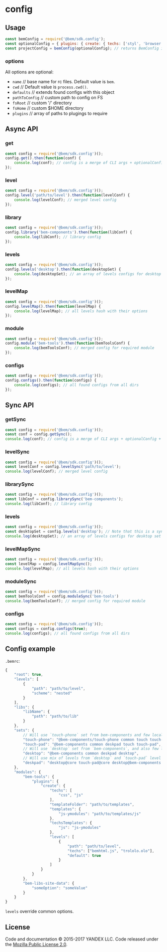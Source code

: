# config

## Usage

```js
const bemConfig = require('@bem/sdk.config');
const optionalConfig = { plugins: { create: { techs: ['styl', 'browser.js'] } } };
const projectConfig = bemConfig(optionalConfig); // returns BemConfig instance
```

### options
All options are optional:

* `name` // base name for rc files. Default value is `bem`.
* `cwd` // Default value is `process.cwd()`.
* `defaults` // extends found configs with this object
* `pathToConfig` // custom path to config on FS
* `fsRoot` // custom '/' directory
* `fsHome` // custom $HOME directory
* `plugins` // array of paths to plugings to require

## Async API

### get

```js
const config = require('@bem/sdk.config')();
config.get().then(function(conf) {
    console.log(conf); // config is a merge of CLI args + optionalConfig + all configs found by rc
});
```

### level

```js
const config = require('@bem/sdk.config')();
config.level('path/to/level').then(function(levelConf) {
    console.log(levelConf); // merged level config
});
```

### library

```js
const config = require('@bem/sdk.config')();
config.library('bem-components').then(function(libConf) {
    console.log(libConf); // library config
});
```

### levels
```js
const config = require('@bem/sdk.config')();
config.levels('desktop').then(function(desktopSet) {
    console.log(desktopSet); // an array of levels configs for desktop set
});
```

### levelMap

```js
const config = require('@bem/sdk.config')();
config.levelMap().then(function(levelMap) {
    console.log(levelMap); // all levels hash with their options
});
```

### module

```js
const config = require('@bem/sdk.config')();
config.module('bem-tools').then(function(bemToolsConf) {
    console.log(bemToolsConf); // merged config for required module
});
```

### configs

```js
const config = require('@bem/sdk.config')();
config.configs().then(function(configs) {
    console.log(configs); // all found configs from all dirs
});
```

## Sync API

### getSync

```js
const config = require('@bem/sdk.config')();
const conf = config.getSync();
console.log(conf); // config is a merge of CLI args + optionalConfig + all configs found by rc
```

### levelSync

```js
const config = require('@bem/sdk.config')();
const levelConf = config.levelSync('path/to/level');
console.log(levelConf); // merged level config
```

### librarySync

```js
const config = require('@bem/sdk.config')();
const libConf = config.librarySync('bem-components');
console.log(libConf); // library config
```

### levels
```js
const config = require('@bem/sdk.config')();
const desktopSet = config.levels('desktop'); // Note that this is a sync function because we have all the data
console.log(desktopSet); // an array of levels configs for desktop set
```

### levelMapSync

```js
const config = require('@bem/sdk.config')();
const levelMap = config.levelMapSync();
console.log(levelMap); // all levels hash with their options
```

### moduleSync

```js
const config = require('@bem/sdk.config')();
const bemToolsConf = config.moduleSync('bem-tools')
console.log(bemToolsConf); // merged config for required module
```

### configs

```js
const config = require('@bem/sdk.config')();
const configs = config.configs(true);
console.log(configs); // all found configs from all dirs
```

## Config example

`.bemrc`:
```js
{
    "root": true,
    "levels": [
        {
            "path": "path/to/level",
            "scheme": "nested"
        }
    ],
    "libs": {
        "libName": {
            "path": "path/to/lib"
        }
    },
    "sets": {
        // Will use `touch-phone` set from bem-components and few local levels
        "touch-phone": "@bem-components/touch-phone common touch touch-phone",
        "touch-pad": "@bem-components common deskpad touch touch-pad",
        // Will use `desktop` set from `bem-components`, and also few local levels
        "desktop": "@bem-components common deskpad desktop",
        // Will use mix of levels from `desktop` and `touch-pad` level sets from `core`, `bem-components` and locals
        "deskpad": "desktop@core touch-pad@core desktop@bem-components touch-pad@bem-components desktop@ touch-pad@"
    },
    "modules": {
        "bem-tools": {
            "plugins": {
                "create": {
                    "techs": [
                        "css", "js"
                    ],
                    "templateFolder": "path/to/templates",
                    "templates": {
                        "js-ymodules": "path/to/templates/js"
                    },
                    "techsTemplates": {
                        "js": "js-ymodules"
                    },
                    "levels": [
                        {
                            "path": "path/to/level",
                            "techs": ["bemhtml.js", "trololo.olo"],
                            "default": true
                        }
                    ]
                }
            }
        },
        "bem-libs-site-data": {
            "someOption": "someValue"
        }
    }
}
```

`levels` override common options.

License
-------

Code and documentation © 2015-2017 YANDEX LLC. Code released under the [Mozilla Public License 2.0](LICENSE.txt).
